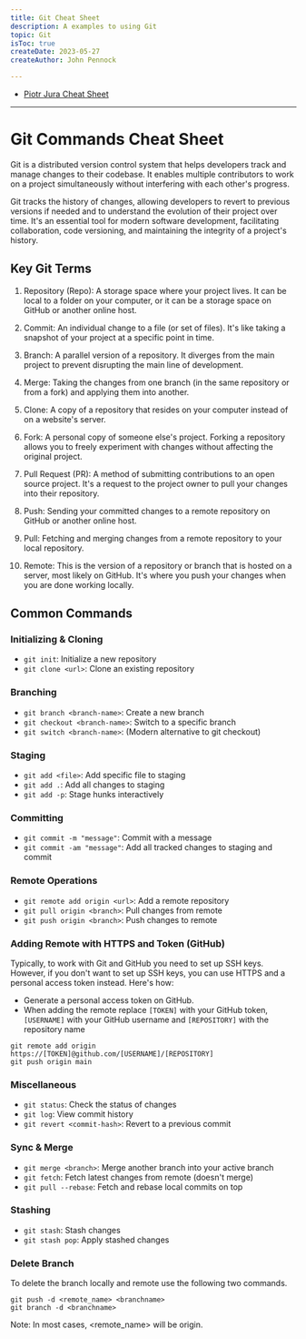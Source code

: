 ```yaml
---
title: Git Cheat Sheet
description: A examples to using Git
topic: Git
isToc: true
createDate: 2023-05-27
createAuthor: John Pennock

---
```


- [Piotr Jura Cheat Sheet](https://www.fadocodecamp.com/posts/git-commands-cheat-sheet-for-beginners)

----

# Git Commands Cheat Sheet
Git is a distributed version control system that helps developers track and manage changes to their codebase. It enables multiple contributors to work on a project simultaneously without interfering with each other's progress.

Git tracks the history of changes, allowing developers to revert to previous versions if needed and to understand the evolution of their project over time. It's an essential tool for modern software development, facilitating collaboration, code versioning, and maintaining the integrity of a project's history.

## Key Git Terms
1. Repository (Repo): A storage space where your project lives. It can be local to a folder on your computer, or it can be a storage space on GitHub or another online host.

2. Commit: An individual change to a file (or set of files). It's like taking a snapshot of your project at a specific point in time.

3. Branch: A parallel version of a repository. It diverges from the main project to prevent disrupting the main line of development.

4. Merge: Taking the changes from one branch (in the same repository or from a fork) and applying them into another.

5. Clone: A copy of a repository that resides on your computer instead of on a website's server.

6. Fork: A personal copy of someone else's project. Forking a repository allows you to freely experiment with changes without affecting the original project.

7. Pull Request (PR): A method of submitting contributions to an open source project. It's a request to the project owner to pull your changes into their repository.

8. Push: Sending your committed changes to a remote repository on GitHub or another online host.

9. Pull: Fetching and merging changes from a remote repository to your local repository.

10. Remote: This is the version of a repository or branch that is hosted on a server, most likely on GitHub. It's where you push your changes when you are done working locally.

## Common Commands
### Initializing & Cloning
- `git init`: Initialize a new repository
- `git clone <url>`: Clone an existing repository
### Branching
- `git branch <branch-name>`: Create a new branch
- `git checkout <branch-name>`: Switch to a specific branch
- `git switch <branch-name>`: (Modern alternative to git checkout)
### Staging
- `git add <file>`: Add specific file to staging
- `git add .`: Add all changes to staging
- `git add -p`: Stage hunks interactively
### Committing
- `git commit -m "message"`: Commit with a message
- `git commit -am "message"`: Add all tracked changes to staging and commit
### Remote Operations
- `git remote add origin <url>`: Add a remote repository
- `git pull origin <branch>`: Pull changes from remote
- `git push origin <branch>`: Push changes to remote

### Adding Remote with HTTPS and Token (GitHub)
Typically, to work with Git and GitHub you need to set up SSH keys. However, if you don't want to set up SSH keys, you can use HTTPS and a personal access token instead. Here's how:

- Generate a personal access token on GitHub.
- When adding the remote replace `[TOKEN]` with your GitHub token, `[USERNAME]` with your GitHub username and `[REPOSITORY]` with the repository name
```shell
git remote add origin https://[TOKEN]@github.com/[USERNAME]/[REPOSITORY]
git push origin main
```

### Miscellaneous
- `git status`: Check the status of changes
- `git log`: View commit history
- `git revert <commit-hash>`: Revert to a previous commit
### Sync & Merge
- `git merge <branch>`: Merge another branch into your active branch
- `git fetch`: Fetch latest changes from remote (doesn't merge)
- `git pull --rebase`: Fetch and rebase local commits on top
### Stashing
- `git stash`: Stash changes
- `git stash pop`: Apply stashed changes

### Delete Branch
To delete the branch locally and remote use the following two commands.

```shell
git push -d <remote_name> <branchname>
git branch -d <branchname>
```

Note: In most cases, <remote_name> will be origin.